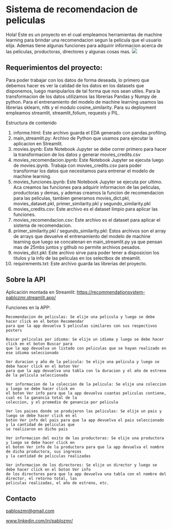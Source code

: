 # Sistema de recomendacion de peliculas
Hola! Este es un proyecto en el cual empleamos herramientas de machine learning para brindar una recomendacion segun la pelicula que el usuario elija. Ademas tiene algunas funciones para adquirir informacion acerca de las peliculas, productoras, directores y algunas cosas mas. 
<img src=https://github.com/pablozmr/recommendation_system/blob/main/images/movies_recomendacion.png>

## Requerimientos del proyecto:
Para poder trabajar con los datos de forma deseada, lo primero que debemos hacer es ver la calidad de los datos en los datasets que disponemos, luego manipularlos de tal forma que nos sean utiles. Para la transformacion de los datos utilizamos las librerias Pandas y Numpy de python.
Para el entrenamiento del modelo de machine learning usamos las librerias sklearn, nltk y el modulo cosine_similarity.
Para su deployment empleamos streamlit, streamlit_folium, requests y PIL.

Estructura de contenido

1. informe.html: Este archivo guarda el EDA generado con pandas.profiling.
2. main_streamlit.py: Archivo de Python que usamos para ejecutar la aplicacion en Streamlit.
3. movies.ipynb: Este Notebook Jupyter se debe correr primero para hacer la transformacion de los datos y generar movies_credits.csv
4. movies_recomendacion.ipynb: Este Notebook Jupyter se ejecuta luego de movies.ipynb. Trabaja con movies_credits.csv para poder transformar los datos que necesitamos para entrenar el modelo de machine learning.
5. movies_funciones.ipynb: Este Notebook Jupyter se ejecuta por ultimo. Aca creamos las funciones para adquirir informacion de las peliculas, productoras y demas, y ademas creamos la funcion de recomendacion para las peliculas, tambien generamos movies_dict.pkl, movies_dataset.pkl, primer_similarity.pkl y segundo_similarity.pkl
6. movies_credits.csv: Este archivo es el dataset limpio para aplicar las funciones.
7. movies_recomendacion.csv: Este archivo es el dataset para aplicar el sistema de recomendacion.
8. primer_similarity.pkl / segundo_similarity.pkl: Estos archivos son el array de arrays que devuelve el entrenamiento del modelo de machine learning que luego se concatenan en main_streamlit.py ya que pensan mas de 25mbs juntos y github no permite archivos pesados.
9. movies_dict.pkl: Este archivo sirve para poder tener a disposicion los titulos y la info de las peliculas en los selectbox de streamlit.
10. requirements.txt: Este archivo guarda las librerias del proyecto.


## Sobre la API

Aplicación montada en Streamlit: https://recommendationsystem-pablozmr.streamlit.app/ 

Funciones en la APP:

    Recomendacion de peliculas: Se elije una pelicula y luego se debe hacer click en el boton Recomendar 
    para que la app devuelva 5 peliculas similares con sus respectivos posters

    Buscar peliculas por idioma: Se elije un idioma y luego se debe hacer click en el boton Buscar para 
    que la app devuelva un listado con peliculas que se hayan realizado en ese idioma seleccionado

    Ver duracion y año de la pelicula: Se elije una pelicula y luego se debe hacer click en el boton Ver 
    para que la app devuelva una tabla con la duracion y el año de estreno de la pelicula seleccionada

    Ver informacion de la coleccion de la pelicula: Se elije una coleccion y luego se debe hacer click en 
    el boton Ver info para que la app devuelva cuantas peliculas contiene, cual es la ganancia total de la 
    coleccion, y el promedio de ganancia por pelicula
    
    Ver los paises donde se produjeron las peliculas: Se elije un pais y luego se debe hacer click en el 
    boton Ver info del pais para que la app devuelva el pais seleccionado y la cantidad de peliculas que 
    se realizaron en dicho pais
    
    Ver informacion del exito de las productoras: Se elije una productora y luego se debe hacer click en 
    el boton Ver info de la productora para que la app devuelva el nombre de dicha productora, sus ingresos 
    y la cantidad de peliculas realizadas
    
    Ver informacion de los directores: Se elije un director y luego se debe hacer click en el boton Ver info 
    de los directores para que la app devuelva una tabla con el nombre del director, el retorno total, las 
    peliculas realizadas, el año de estreno, etc.


## Contacto

pabloszmr@gmail.com

www.linkedin.com/in/pablozmr/


